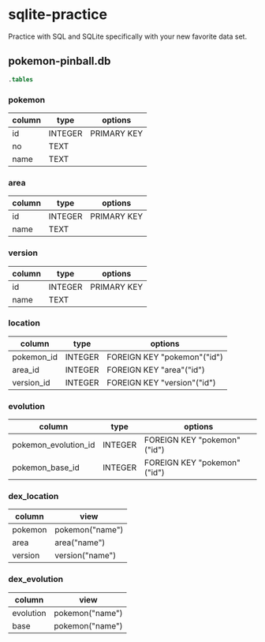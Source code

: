 # sqlite-practice

Practice with SQL and SQLite specifically with your new favorite data set.

## pokemon-pinball.db

```sql
.tables
```

### pokemon

| column | type    | options     |
| ------ | ------- | ----------- |
| id     | INTEGER | PRIMARY KEY |
| no     | TEXT    |             |
| name   | TEXT    |             |

### area

| column | type    | options     |
| ------ | ------- | ----------- |
| id     | INTEGER | PRIMARY KEY |
| name   | TEXT    |             |

### version

| column | type    | options     |
| ------ | ------- | ----------- |
| id     | INTEGER | PRIMARY KEY |
| name   | TEXT    |             |

### location

| column     | type    | options                     |
| ---------- | ------- | --------------------------- |
| pokemon_id | INTEGER | FOREIGN KEY "pokemon"("id") |
| area_id    | INTEGER | FOREIGN KEY "area"("id")    |
| version_id | INTEGER | FOREIGN KEY "version"("id") |

### evolution

| column               | type    | options                     |
| -------------------- | ------- | --------------------------- |
| pokemon_evolution_id | INTEGER | FOREIGN KEY "pokemon"("id") |
| pokemon_base_id      | INTEGER | FOREIGN KEY "pokemon"("id") |

### dex_location

| column  | view            |
| ------- | --------------- |
| pokemon | pokemon("name") |
| area    | area("name")    |
| version | version("name") |

### dex_evolution

| column    | view            |
| --------- | --------------- |
| evolution | pokemon("name") |
| base      | pokemon("name") |
